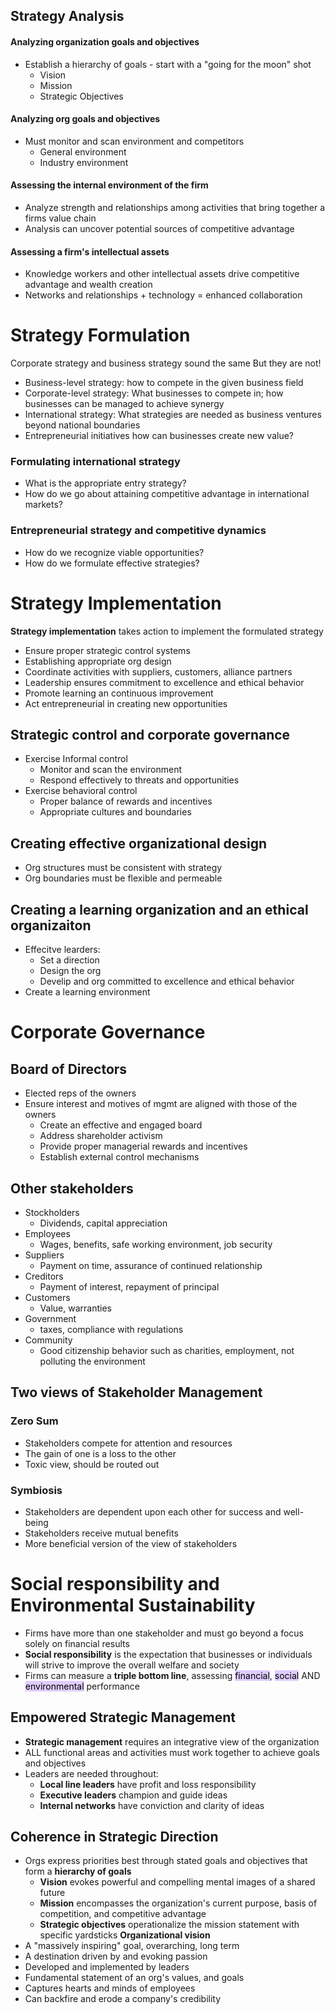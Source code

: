 ## Strategy Analysis
#### Analyzing organization goals and objectives
- Establish a hierarchy of goals - start with a "going for the moon" shot
	- Vision
	- Mission
	- Strategic Objectives
#### Analyzing org goals and objectives
- Must monitor and scan environment and competitors
	- General environment
	- Industry environment

#### Assessing the internal environment of the firm
- Analyze strength and relationships among activities that bring together a firms value chain
- Analysis can uncover potential sources of competitive advantage
#### Assessing a firm's intellectual assets
- Knowledge workers and other intellectual assets drive competitive advantage and wealth creation
- Networks and relationships + technology = enhanced collaboration

# Strategy Formulation
Corporate strategy and business strategy sound the same
But they are not!
- Business-level strategy: how to compete in the given business field
- Corporate-level strategy: What businesses to compete in; how businesses can be managed to achieve synergy
- International strategy: What strategies are needed as business ventures beyond national boundaries
- Entrepreneurial initiatives how can businesses create new value?
### Formulating international strategy
- What is the appropriate entry strategy?
- How do we go about attaining competitive advantage in international markets?
### Entrepreneurial strategy and competitive dynamics
- How do we recognize viable opportunities?
- How do we formulate effective strategies?

# Strategy Implementation
**Strategy implementation** takes action to implement the formulated strategy
- Ensure proper strategic control systems
- Establishing appropriate org design
- Coordinate activities with suppliers, customers, alliance partners
- Leadership ensures commitment to excellence and ethical behavior
- Promote learning an continuous improvement
- Act entrepreneurial in creating new opportunities
## Strategic control and corporate governance
- Exercise Informal control
	- Monitor and scan the environment
	- Respond effectively to threats and opportunities
- Exercise behavioral control
	- Proper balance of rewards and incentives
	- Appropriate cultures and boundaries
## Creating effective organizational design
- Org structures must be consistent with strategy
- Org boundaries must be flexible and permeable
## Creating a learning organization and an ethical organizaiton
- Effecitve learders:
	- Set a direction
	- Design the org
	- Develip and org committed to excellence and ethical behavior
- Create a learning environment

# Corporate Governance
## Board of Directors
- Elected reps of the owners
- Ensure interest and motives of mgmt are aligned with those of the owners
	- Create an effective and engaged board
	- Address shareholder activism
	- Provide proper managerial rewards and incentives
	- Establish external control mechanisms
## Other stakeholders
- Stockholders
	- Dividends, capital appreciation
- Employees
	- Wages, benefits, safe working environment, job security
- Suppliers
	- Payment on time, assurance of continued relationship
- Creditors
	- Payment of interest, repayment of principal
- Customers
	- Value, warranties
- Government
	- taxes, compliance with regulations
- Community
	- Good citizenship behavior such as charities, employment, not polluting the environment

## Two views of Stakeholder Management
### Zero Sum
- Stakeholders compete for attention and resources
- The gain of one is a loss to the other
- Toxic view, should be routed out
### Symbiosis
- Stakeholders are dependent upon each other for success and well-being
- Stakeholders receive mutual benefits
- More beneficial version of the view of stakeholders

# Social responsibility and Environmental Sustainability
- Firms have more than one stakeholder and must go beyond a focus solely on financial results
- **Social responsibility** is the expectation that businesses or individuals will strive to improve the overall welfare and society
- Firms can measure a **triple bottom line**, assessing <mark style="background: #D2B3FFA6;">financial</mark>, <mark style="background: #D2B3FFA6;">social</mark> AND <mark style="background: #D2B3FFA6;">environmental</mark> performance
## Empowered Strategic Management
- **Strategic management** requires an integrative view of the organization
- ALL functional areas and activities must work together to achieve goals and objectives
- Leaders are needed throughout:
	- **Local line leaders** have profit and loss responsibility
	- **Executive leaders** champion and guide ideas
	- **Internal networks** have conviction and clarity of ideas
## Coherence in Strategic Direction
- Orgs express priorities best through stated goals and objectives that form a **hierarchy of goals**
	- **Vision** evokes powerful and compelling mental images of a shared future
	- **Mission** encompasses the organization's current purpose, basis of competition, and competitive advantage
	- **Strategic objectives** operationalize the mission statement with specific yardsticks
**Organizational vision**
- A "massively inspiring" goal, overarching, long term
- A destination driven by and evoking passion
- Developed and implemented by leaders
- Fundamental statement of an org's values, and goals
- Captures hearts and minds of employees
- Can backfire and erode a company's credibility
